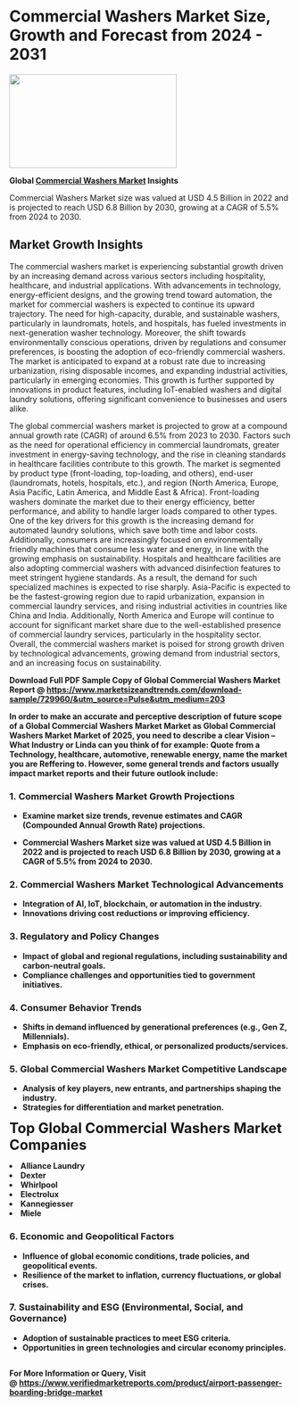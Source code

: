 <H1>Commercial Washers Market Size, Growth and Forecast from 2024 - 2031</H1><img class="aligncenter size-medium wp-image-584254" src="https://thirdeyenews.in/wp-content/uploads/2024/09/Global-Market-Research-300x168.jpeg" alt="" width="300" height="168" /><p><strong>Global&nbsp;<a href="https://www.marketsizeandtrends.com/download-sample/729960/&amp;utm_source=Pulse&amp;utm_medium=203">Commercial Washers Market</a> Insights</strong></p><p>Commercial Washers Market size was valued at USD 4.5 Billion in 2022 and is projected to reach USD 6.8 Billion by 2030, growing at a CAGR of 5.5% from 2024 to 2030.</p><p><h2>Market Growth Insights</h2> <p>The commercial washers market is experiencing substantial growth driven by an increasing demand across various sectors including hospitality, healthcare, and industrial applications. With advancements in technology, energy-efficient designs, and the growing trend toward automation, the market for commercial washers is expected to continue its upward trajectory. The need for high-capacity, durable, and sustainable washers, particularly in laundromats, hotels, and hospitals, has fueled investments in next-generation washer technology. Moreover, the shift towards environmentally conscious operations, driven by regulations and consumer preferences, is boosting the adoption of eco-friendly commercial washers. The market is anticipated to expand at a robust rate due to increasing urbanization, rising disposable incomes, and expanding industrial activities, particularly in emerging economies. This growth is further supported by innovations in product features, including IoT-enabled washers and digital laundry solutions, offering significant convenience to businesses and users alike.</p> <p><strong></strong></p> <p>The global commercial washers market is projected to grow at a compound annual growth rate (CAGR) of around 6.5% from 2023 to 2030. Factors such as the need for operational efficiency in commercial laundromats, greater investment in energy-saving technology, and the rise in cleaning standards in healthcare facilities contribute to this growth. The market is segmented by product type (front-loading, top-loading, and others), end-user (laundromats, hotels, hospitals, etc.), and region (North America, Europe, Asia Pacific, Latin America, and Middle East & Africa). Front-loading washers dominate the market due to their energy efficiency, better performance, and ability to handle larger loads compared to other types. One of the key drivers for this growth is the increasing demand for automated laundry solutions, which save both time and labor costs. Additionally, consumers are increasingly focused on environmentally friendly machines that consume less water and energy, in line with the growing emphasis on sustainability. Hospitals and healthcare facilities are also adopting commercial washers with advanced disinfection features to meet stringent hygiene standards. As a result, the demand for such specialized machines is expected to rise sharply. Asia-Pacific is expected to be the fastest-growing region due to rapid urbanization, expansion in commercial laundry services, and rising industrial activities in countries like China and India. Additionally, North America and Europe will continue to account for significant market share due to the well-established presence of commercial laundry services, particularly in the hospitality sector. Overall, the commercial washers market is poised for strong growth driven by technological advancements, growing demand from industrial sectors, and an increasing focus on sustainability. <p><strong></p><p><span class=""><strong>Download Full PDF Sample Copy of Global Commercial Washers Market Report</strong> @ <a href="https://www.marketsizeandtrends.com/download-sample/729960/&amp;utm_source=Pulse&amp;utm_medium=203" target="_blank">https://www.marketsizeandtrends.com/download-sample/729960/&amp;utm_source=Pulse&amp;utm_medium=203</a></span></p><p>In order to make an accurate and perceptive description of future scope of a Global&nbsp;Commercial Washers Market Market as Global&nbsp;Commercial Washers Market Market of 2025, you need to describe a clear Vision &ndash; What Industry or Linda can you think of for example: Quote from a Technology, healthcare, automotive, renewable energy, name the market you are Reffering to. However, some general trends and factors usually impact market reports and their future outlook include:</p><h3>1.&nbsp;<strong>Commercial Washers Market Growth Projections</strong></h3><ul><li>Examine market size trends, revenue estimates and CAGR (Compounded Annual Growth Rate) projections.</li><li><p>Commercial Washers Market size was valued at USD 4.5 Billion in 2022 and is projected to reach USD 6.8 Billion by 2030, growing at a CAGR of 5.5% from 2024 to 2030.</p></li></ul><h3>2.&nbsp;<strong>Commercial Washers Market Technological Advancements</strong></h3><ul><li>Integration of AI, IoT, blockchain, or automation in the industry.</li><li>Innovations driving cost reductions or improving efficiency.</li></ul><h3>3.&nbsp;<strong>Regulatory and Policy Changes</strong></h3><ul><li>Impact of global and regional regulations, including sustainability and carbon-neutral goals.</li><li>Compliance challenges and opportunities tied to government initiatives.</li></ul><h3>4.&nbsp;<strong>Consumer Behavior Trends</strong></h3><ul><li>Shifts in demand influenced by generational preferences (e.g., Gen Z, Millennials).</li><li>Emphasis on eco-friendly, ethical, or personalized products/services.</li></ul><h3>5.&nbsp;<strong>Global Commercial Washers Market Competitive Landscape</strong></h3><ul><li>Analysis of key players, new entrants, and partnerships shaping the industry.</li><li>Strategies for differentiation and market penetration.</li></ul><p data-pm-slice="1 1 []"><span style="color: inherit; font-family: inherit; font-size: 25px;">Top Global Commercial Washers Market Companies</span></p><div class="" data-test-id=""><p><li>Alliance Laundry</li><li> Dexter</li><li> Whirlpool</li><li> Electrolux</li><li> Kannegiesser</li><li> Miele</li></p></div><h3>6.&nbsp;<strong>Economic and Geopolitical Factors</strong></h3><ul><li>Influence of global economic conditions, trade policies, and geopolitical events.</li><li>Resilience of the market to inflation, currency fluctuations, or global crises.</li></ul><h3>7.&nbsp;<strong>Sustainability and ESG (Environmental, Social, and Governance)</strong></h3><ul><li>Adoption of sustainable practices to meet ESG criteria.</li><li>Opportunities in green technologies and circular economy principles.</li></ul><h2><strong style="font-size: 14px;">For More Information or Query, Visit @&nbsp;</strong><a style="background-color: #ffffff; font-size: 14px;" href="https://www.marketsizeandtrends.com/report/commercial-washers-market/" target="_blank">https://www.verifiedmarketreports.com/product/airport-passenger-boarding-bridge-market</a></h2>
